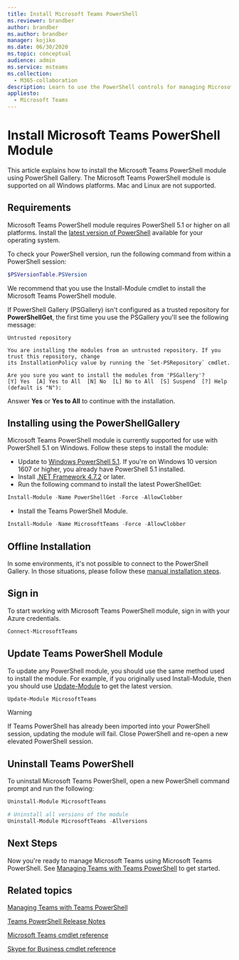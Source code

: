 ```yaml
---
title: Install Microsoft Teams PowerShell
ms.reviewer: brandber
author: brandber
ms.author: brandber
manager: kojiko
ms.date: 06/30/2020
ms.topic: conceptual
audience: admin
ms.service: msteams
ms.collection: 
  - M365-collaboration
description: Learn to use the PowerShell controls for managing Microsoft Teams.
appliesto: 
  - Microsoft Teams
---
```


# Install Microsoft Teams PowerShell Module

This article explains how to install the Microsoft Teams PowerShell module using PowerShell Gallery. The Microsoft Teams PowerShell module is supported on all Windows platforms. Mac and Linux are not supported.

## Requirements

Microsoft Teams PowerShell module requires PowerShell 5.1 or higher on all platforms. Install the [latest version of PowerShell](/powershell/scripting/install/installing-powershell) available for your operating system. 

To check your PowerShell version, run the following command from within a PowerShell session: 

```powershell
$PSVersionTable.PSVersion 
```
We recommend that you use the  Install-Module cmdlet to install the Microsoft Teams PowerShell module. 
 
If PowerShell Gallery (PSGallery) isn't configured as a trusted repository for **PowerShellGet**, the first time you use the PSGallery you'll see the following message:

```console
Untrusted repository

You are installing the modules from an untrusted repository. If you trust this repository, change
its InstallationPolicy value by running the `Set-PSRepository` cmdlet.

Are you sure you want to install the modules from 'PSGallery'?
[Y] Yes  [A] Yes to All  [N] No  [L] No to All  [S] Suspend  [?] Help (default is "N"):
```

Answer **Yes** or **Yes to All** to continue with the installation.

## Installing using the PowerShellGallery

Microsoft Teams PowerShell module is currently supported for use with PowerShell 5.1 on Windows. Follow these steps to install the module: 

- Update to [Windows PowerShell 5.1](/powershell/scripting/windows-powershell/install/installing-windows-powershell#upgrading-existing-windows-powershell). If you're on Windows 10 version 1607 or higher, you already have PowerShell 5.1 installed. 
- Install [.NET Framework 4.7.2](/dotnet/framework/install) or later. 
- Run the following command to install the latest PowerShellGet:
 
```powershell
Install-Module -Name PowerShellGet -Force -AllowClobber
```
- Install the Teams PowerShell Module.

```powershell
Install-Module -Name MicrosoftTeams -Force -AllowClobber
```

## Offline Installation 

In some environments, it's not possible to connect to the PowerShell Gallery. In those situations, please follow these [manual installation steps](https://aka.ms/psgallery-manualdownload).  

## Sign in

To start working with Microsoft Teams PowerShell module, sign in with your Azure credentials.

```PowerShell
Connect-MicrosoftTeams 
``` 

## Update Teams PowerShell Module

To update any PowerShell module, you should use the same method used to install the module. For example, if you originally used Install-Module, then you should use [Update-Module](/powershell/module/powershellget/update-module) to get the latest version.  

```powershell
Update-Module MicrosoftTeams
```

> [!WARNING]
> If Teams PowerShell has already been imported into your PowerShell session, updating the module will fail. Close PowerShell and re-open a new elevated PowerShell session.


## Uninstall Teams PowerShell

To uninstall Microsoft Teams PowerShell, open a new PowerShell command prompt and run the following: 

```powershell
Uninstall-Module MicrosoftTeams

# Uninstall all versions of the module
Uninstall-Module MicrosoftTeams -Allversions 
```

## Next Steps 

Now you're ready to manage Microsoft Teams using Microsoft Teams PowerShell. See [Managing Teams with Teams PowerShell](teams-powershell-managing-teams.md) to get started. 

## Related topics

[Managing Teams with Teams PowerShell](teams-powershell-managing-teams.md)

[Teams PowerShell Release Notes](teams-powershell-release-notes.md)

[Microsoft Teams cmdlet reference](/powershell/teams/?view=teams-ps)

[Skype for Business cmdlet reference](/powershell/skype/intro?view=skype-ps)
